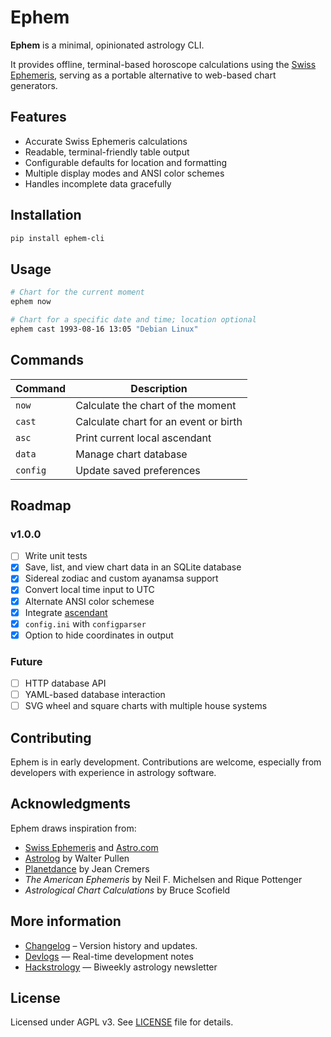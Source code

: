 # Ephem

**Ephem** is a minimal, opinionated astrology CLI.

It provides offline, terminal-based horoscope calculations using the [Swiss Ephemeris](https://www.astro.com/swisseph/swephinfo_e.htm), serving as a portable alternative to web-based chart generators.

## Features
- Accurate Swiss Ephemeris calculations
- Readable, terminal-friendly table output
- Configurable defaults for location and formatting
- Multiple display modes and ANSI color schemes
- Handles incomplete data gracefully

## Installation

```sh
pip install ephem-cli
```

## Usage

```sh
# Chart for the current moment
ephem now

# Chart for a specific date and time; location optional
ephem cast 1993-08-16 13:05 "Debian Linux"
```

## Commands

| Command   | Description                           |
| ----------| ------------------------------------- |
| `now`     | Calculate the chart of the moment     |
| `cast`    | Calculate chart for an event or birth |
| `asc`     | Print current local ascendant         |
| `data`    | Manage chart database                 |
| `config`  | Update saved preferences              |

## Roadmap

### v1.0.0
- [ ] Write unit tests
- [x] Save, list, and view chart data in an SQLite database
- [x] Sidereal zodiac and custom ayanamsa support
- [x] Convert local time input to UTC
- [x] Alternate ANSI color schemese
- [x] Integrate [ascendant](https://codeberg.org/sailorfe/ascendant)
- [x] `config.ini` with `configparser`
- [x] Option to hide coordinates in output

### Future

- [ ] HTTP database API
- [ ] YAML-based database interaction
- [ ] SVG wheel and square charts with multiple house systems

## Contributing

Ephem is in early development. Contributions are welcome, especially from developers with experience in astrology software.

## Acknowledgments

Ephem draws inspiration from:

- [Swiss Ephemeris](https://www.astro.com/swisseph/swephinfo_e.htm) and [Astro.com](https://www.astro.com/horoscope)
- [Astrolog](https://astrolog.org/astrolog.html) by Walter Pullen
- [Planetdance](http://www.jcremers.com/Home.html) by Jean Cremers
- *The American Ephemeris* by Neil F. Michelsen and Rique Pottenger
- *Astrological Chart Calculations* by Bruce Scofield

## More information

- [Changelog](./CHANGELOG.md) – Version history and updates.
- [Devlogs](https://sailorfe.codeberg.page) — Real-time development notes
- [Hackstrology](https://buttondown.com/hackstrology) — Biweekly astrology newsletter

## License

Licensed under AGPL v3. See [LICENSE](./LICENSE) file for details.
